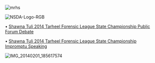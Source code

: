 ![mrhs](https://user-images.githubusercontent.com/19508013/192880995-6070b9e4-e6b9-4ce5-bfca-1e79716f22f0.jpeg)

![NSDA-Logo-RGB](https://user-images.githubusercontent.com/19508013/165650961-140f154e-2ec1-417f-be95-2edc135a434a.png)

• [Shawna Tuli 2014 Tarheel Forensic League State Championship Public Forum Debate](https://www.speechwire.com/tfl13.pdf)

• [Shawna Tuli 2014 Tarheel Forensic League State Championship Impromptu Speaking](https://www.speechwire.com/tfl14.pdf)

![IMG_20140201_185617574](https://user-images.githubusercontent.com/19508013/163060728-6c0d7161-81f4-457a-b41c-93187cd1fa9f.jpeg)
